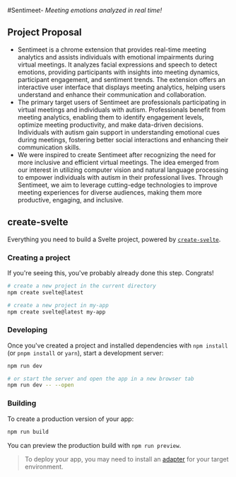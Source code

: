 #Sentimeet- _Meeting emotions analyzed in real time!_
## Project Proposal
- Sentimeet is a chrome extension that provides real-time meeting analytics and assists individuals with emotional impairments during virtual meetings. It analyzes facial expressions and speech to detect emotions, providing participants with insights into meeting dynamics, participant engagement, and sentiment trends. The extension offers an interactive user interface that displays meeting analytics, helping users understand and enhance their communication and collaboration.
- The primary target users of Sentimeet are professionals participating in virtual meetings and individuals with autism. Professionals benefit from meeting analytics, enabling them to identify engagement levels, optimize meeting productivity, and make data-driven decisions. Individuals with autism gain support in understanding emotional cues during meetings, fostering better social interactions and enhancing their communication skills.
- We were inspired to create Sentimeet after recognizing the need for more inclusive and efficient virtual meetings. The idea emerged from our interest in utilizing computer vision and natural language processing to empower individuals with autism in their professional lives. Through Sentimeet, we aim to leverage cutting-edge technologies to improve meeting experiences for diverse audiences, making them more productive, engaging, and inclusive.

## create-svelte

Everything you need to build a Svelte project, powered by [`create-svelte`](https://github.com/sveltejs/kit/tree/master/packages/create-svelte).

### Creating a project

If you're seeing this, you've probably already done this step. Congrats!

```bash
# create a new project in the current directory
npm create svelte@latest

# create a new project in my-app
npm create svelte@latest my-app
```

### Developing

Once you've created a project and installed dependencies with `npm install` (or `pnpm install` or `yarn`), start a development server:

```bash
npm run dev

# or start the server and open the app in a new browser tab
npm run dev -- --open
```

### Building

To create a production version of your app:

```bash
npm run build
```

You can preview the production build with `npm run preview`.

> To deploy your app, you may need to install an [adapter](https://kit.svelte.dev/docs/adapters) for your target environment.
